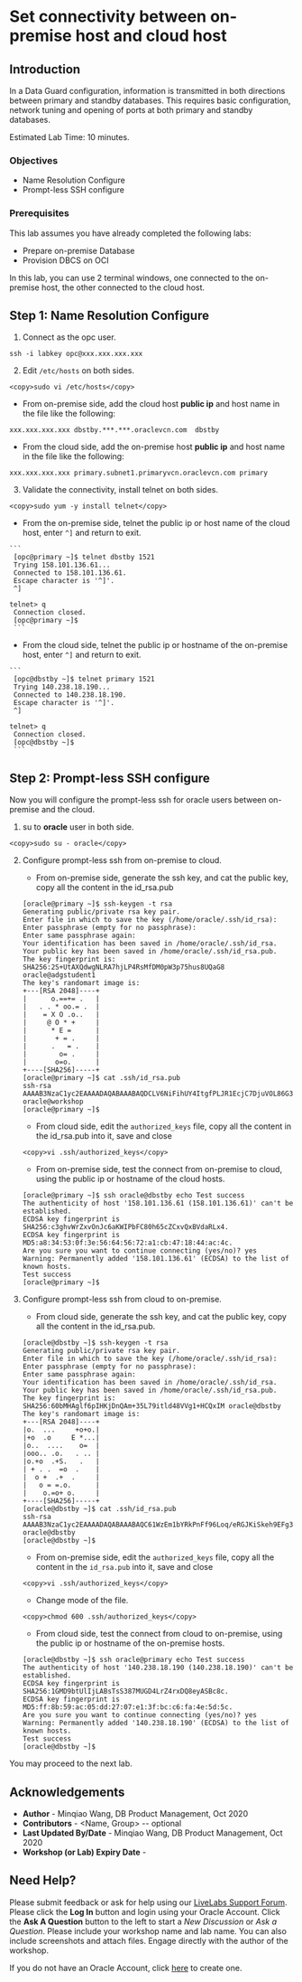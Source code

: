 # Set connectivity between on-premise host and cloud host

## Introduction
In a Data Guard configuration, information is transmitted in both directions between primary and standby databases. This requires basic configuration, network tuning and opening of ports at both primary and standby databases. 

Estimated Lab Time: 10 minutes.

### Objectives

-   Name Resolution Configure
-   Prompt-less SSH configure

### Prerequisites

This lab assumes you have already completed the following labs:

- Prepare on-premise Database
- Provision DBCS on OCI

In this lab, you can use 2 terminal windows, one connected to the on-premise host, the other connected to the cloud host. 

## **Step 1:** Name Resolution Configure

1. Connect as the opc user.

 ```
 ssh -i labkey opc@xxx.xxx.xxx.xxx
 ```

2. Edit `/etc/hosts` on both sides.

 ```
 <copy>sudo vi /etc/hosts</copy>
 ```

   - From on-premise side, add the cloud host **public ip** and host name in the file like the following:

   ```
   xxx.xxx.xxx.xxx dbstby.***.***.oraclevcn.com  dbstby
   ```

   - From the cloud side, add the on-premise host **public ip** and host name in the file like the following:

   ```
   xxx.xxx.xxx.xxx primary.subnet1.primaryvcn.oraclevcn.com primary
   ```

3. Validate the connectivity, install telnet on both sides.

 ```
 <copy>sudo yum -y install telnet</copy>
 ```

   - From the on-premise side, telnet the public ip or host name of the cloud host, enter `^]` and return to exit. 

    ```
     [opc@primary ~]$ telnet dbstby 1521
     Trying 158.101.136.61...
     Connected to 158.101.136.61.
     Escape character is '^]'.
     ^]
         
    telnet> q
     Connection closed.
     [opc@primary ~]$ 
     ```

   - From the cloud side, telnet the public ip or hostname of the on-premise host, enter `^]` and return to exit. 

    ```
     [opc@dbstby ~]$ telnet primary 1521
     Trying 140.238.18.190...
     Connected to 140.238.18.190.
     Escape character is '^]'.
     ^]
         
    telnet> q
     Connection closed.
     [opc@dbstby ~]$
     ```



## **Step 2:** Prompt-less SSH configure

Now you will configure the prompt-less ssh for oracle users between on-premise and the cloud.

1. su to **oracle** user in both side.

 ```
 <copy>sudo su - oracle</copy>
 ```

2. Configure prompt-less ssh from on-premise to cloud.

     - From on-premise side, generate the ssh key, and cat the public key, copy all the content in the id_rsa.pub

     ```
     [oracle@primary ~]$ ssh-keygen -t rsa
     Generating public/private rsa key pair.
     Enter file in which to save the key (/home/oracle/.ssh/id_rsa): 
     Enter passphrase (empty for no passphrase): 
     Enter same passphrase again: 
     Your identification has been saved in /home/oracle/.ssh/id_rsa.
     Your public key has been saved in /home/oracle/.ssh/id_rsa.pub.
     The key fingerprint is:
     SHA256:2S+UtAXQdwgNLRA7hjLP4RsMfDM0pW3p75hus8UQaG8 oracle@adgstudent1
     The key's randomart image is:
     +---[RSA 2048]----+
     |      o.==+= .   |
     |   . . * oo.= .  |
     |    = X O .o..   |
     |     @ O * +     |
     |      * E =      |
     |       + = .     |
     |      .   = .    |
     |        o= .     |
     |       o=o.      |
     +----[SHA256]-----+
     [oracle@primary ~]$ cat .ssh/id_rsa.pub
     ssh-rsa AAAAB3NzaC1yc2EAAAADAQABAAABAQDCLV6NiFihUY4ItgfPLJR1EcjC7DjuVOL86G3VperrA8hEKP2uLSh7AEeKm4MZmPPIzO/HlMw3KkhhUZNX/C+b29tQ2l8+fbCzzMGmZSAGmT2vEmot/9lVT714l/rcfWNXv8qcj6x4wHUqygH87XSDcCRaQt7vUcFNITOb/4yGRc9LcSQdlV1Yf1eOfUnkpB1fOoEXFfkAxgd1UeuFS0pIiejutqbPSeppu9X2RrbAmZymAVa7MiNNG2mZHf9tWJrigXsTwmgOgPlsAIcbutoVRGPcP1xc43ut9oUWk8reBEyDj8X2bgeafG+KeXD6YRh53lqIbTNYz+k1sfHwyuUl oracle@workshop
     [oracle@primary ~]$  
     ```

     - From cloud side, edit the `authorized_keys` file, copy all the content in the id_rsa.pub into it, save and close

     ```
     <copy>vi .ssh/authorized_keys</copy>
     ```

     - From on-premise side, test the connect from on-premise to cloud, using the public ip or hostname of the cloud hosts.

     ```
     [oracle@primary ~]$ ssh oracle@dbstby echo Test success
     The authenticity of host '158.101.136.61 (158.101.136.61)' can't be established.
     ECDSA key fingerprint is SHA256:c3ghvWrZxvOnJc6aKWIPbFC80h65cZCxvQxBVdaRLx4.
     ECDSA key fingerprint is MD5:a8:34:53:0f:3e:56:64:56:72:a1:cb:47:18:44:ac:4c.
     Are you sure you want to continue connecting (yes/no)? yes
     Warning: Permanently added '158.101.136.61' (ECDSA) to the list of known hosts.
     Test success
     [oracle@primary ~]$ 
     ```

3. Configure prompt-less ssh from cloud to on-premise.

     - From cloud side, generate the ssh key, and cat the public key, copy all the content in the id_rsa.pub.

     ```
     [oracle@dbstby ~]$ ssh-keygen -t rsa
     Generating public/private rsa key pair.
     Enter file in which to save the key (/home/oracle/.ssh/id_rsa): 
     Enter passphrase (empty for no passphrase): 
     Enter same passphrase again: 
     Your identification has been saved in /home/oracle/.ssh/id_rsa.
     Your public key has been saved in /home/oracle/.ssh/id_rsa.pub.
     The key fingerprint is:
     SHA256:60bMHAglf6pIHKjDnQAm+35L79itld48VVg1+HCQxIM oracle@dbstby
     The key's randomart image is:
     +---[RSA 2048]----+
     |o.  ...     +o+o.|
     |+o  .o     E *...|
     |o..  ....    o=  |
     |ooo.. .o.   . .. |
     |o.+o  .+S.   .   |
     | + . .  =o  .    |
     |  o +  .+  .     |
     |   o = =.o.      |
     |    o.=o+ o.     |
     +----[SHA256]-----+
     [oracle@dbstby ~]$ cat .ssh/id_rsa.pub
     ssh-rsa AAAAB3NzaC1yc2EAAAADAQABAAABAQC61WzEm1bYRkPnFf96Loq/eRGJKiSkeh9EFg3NzMBUmRq4rSWMsMkIkrLmrJUNF8I5tFMnSV+AQZo5vrtU23NVvxsQHF7rKYiMm9ARkACQmr1th8kefc/sJMn/3hQDm27FB5RLeZzbxyZoJAq7ZtLMfudlogaYxqLZLBnuHT8Oky/5FOa1EUVOaqiKm8f7pPlqnxpf1QdO8lswMvInWh3Zq9newfTmu/qt56shNd462uOyNjjCgRtmxsYXIxFhJecvDnkGJ+Tekq27nozBI+c3GyQS8tsyPnjt3DRg35sXJFWOeEswmxqxAjP0KWDFlSZ3aNm4ESS3ZPaTfSlgx0E1 oracle@dbstby
     [oracle@dbstby ~]$ 
     ```

     - From on-premise side, edit the `authorized_keys` file, copy all the content in the `id_rsa.pub` into it, save and close

     ```
     <copy>vi .ssh/authorized_keys</copy>
     ```

     - Change mode of the file.

     ```
     <copy>chmod 600 .ssh/authorized_keys</copy>
     ```

     - From cloud side, test the connect from cloud to on-premise, using the public ip or hostname of the on-premise hosts.

     ```
     [oracle@dbstby ~]$ ssh oracle@primary echo Test success
     The authenticity of host '140.238.18.190 (140.238.18.190)' can't be established.
     ECDSA key fingerprint is SHA256:1GMD9btUlIjLABsTsS387MUGD4LrZ4rxDQ8eyASBc8c.
     ECDSA key fingerprint is MD5:ff:8b:59:ac:05:dd:27:07:e1:3f:bc:c6:fa:4e:5d:5c.
     Are you sure you want to continue connecting (yes/no)? yes
     Warning: Permanently added '140.238.18.190' (ECDSA) to the list of known hosts.
     Test success
     [oracle@dbstby ~]$ 
     ```

You may proceed to the next lab.

## Acknowledgements
* **Author** - Minqiao Wang, DB Product Management, Oct 2020
* **Contributors** -  <Name, Group> -- optional
* **Last Updated By/Date** - Minqiao Wang, DB Product Management, Oct 2020
* **Workshop (or Lab) Expiry Date** - <Month Year> 

## Need Help?
Please submit feedback or ask for help using our [LiveLabs Support Forum](https://community.oracle.com/tech/developers/categories/livelabsdiscussions). Please click the **Log In** button and login using your Oracle Account. Click the **Ask A Question** button to the left to start a *New Discussion* or *Ask a Question*.  Please include your workshop name and lab name.  You can also include screenshots and attach files.  Engage directly with the author of the workshop.

If you do not have an Oracle Account, click [here](https://profile.oracle.com/myprofile/account/create-account.jspx) to create one.
